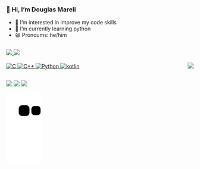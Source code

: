 ### 👋 Hi, I’m Douglas Mareli

- 👀 I’m interested in improve my code skills 
- 🌱 I’m currently learning python
- 😄 Pronoums: he/him
##
 <div>
  <a href="https://github.com/DouglasMreli">
  <img aling="center" height="160em" src="https://github-readme-stats.vercel.app/api?username=DouglasMreli&show_icons=true&theme=react&include_all_commits=true&count_private=true"/>
  <img aling="center" height="160em" src="https://github-readme-stats.vercel.app/api/top-langs/?username=DouglasMreli&layout=compact&langs_count=7&theme=react"/> </div>
 <div style="display: inline_block"><br>
  <img align="center" alt="C" height="30" width="30" src="https://img.icons8.com/color/48/000000/c-programming.png"/>
  <img align="center" alt="C++" height="30" width="30" src="https://img.icons8.com/color/48/000000/c-plus-plus-logo.png"/>
  <img align="center" alt="Python" height="30" width="30" src="https://img.icons8.com/color/48/000000/python--v1.png"/>
  <img align="center" alt="kotlin" height="30" width="30" src="https://img.icons8.com/color/48/000000/kotlin.png"/>
  
  <img align="right" img src="https://img.icons8.com/office/160/000000/jake.png"/>
  
</div>
 
  ##
 <div>
  <a href="https://www.instagram.com/douglasmareli/" target="_blank"><img src="https://img.shields.io/badge/-Instagram-%23E4405F?style=for-the-badge&logo=instagram&logoColor=white" target="_blank"></a>
  <a href="https://www.linkedin.com/feed/" target="_blank"><img src="https://img.shields.io/badge/-Linkedin-%230077B5?style=for-the-badge&logo=linkedin&logoColor=white" target="_blank"></a>
   <a href = "mailto:douglasmareli@gmail.com"><img src="https://img.shields.io/badge/-Gmail-%23333?style=for-the-badge&logo=gmail&logoColor=white" target="_blank"></a>
  
  ![Snake animation](https://github.com/DouglasMreli/DouglasMreli/blob/output/github-contribution-grid-snake.svg)
 </div>
  

